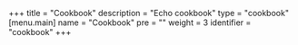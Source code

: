 +++
title = "Cookbook"
description = "Echo cookbook"
type = "cookbook"
[menu.main]
  name = "Cookbook"
  pre = "<i class='fas fa-code'></i>"
  weight = 3
  identifier = "cookbook"
+++

